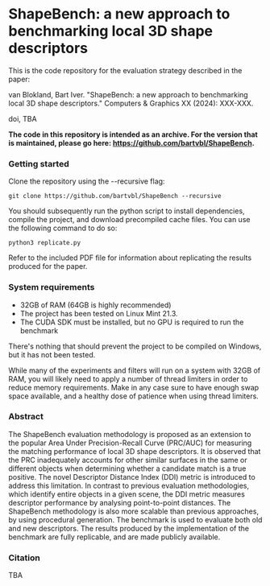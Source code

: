 # ShapeBench: a new approach to benchmarking local 3D shape descriptors

This is the code repository for the evaluation strategy described in the paper:

van Blokland, Bart Iver. "ShapeBench: a new approach to benchmarking local 3D shape descriptors." Computers & Graphics XX (2024): XXX-XXX.

doi, TBA

**The code in this repository is intended as an archive. For the version that is maintained, please go here: https://github.com/bartvbl/ShapeBench.**

### Getting started

Clone the repository using the --recursive flag:
```
git clone https://github.com/bartvbl/ShapeBench --recursive
```
You should subsequently run the python script to install dependencies, compile the project, and download precompiled cache files. You can use the following command to do so:
```
python3 replicate.py
```
Refer to the included PDF file for information about replicating the results produced for the paper.

### System requirements
* 32GB of RAM (64GB is highly recommended)
* The project has been tested on Linux Mint 21.3.
* The CUDA SDK must be installed, but no GPU is required to run the benchmark

There's nothing that should prevent the project to be compiled on Windows, but it has not been tested.

While many of the experiments and filters will run on a system with 32GB of RAM, you will likely need to apply a number of thread limiters in order to reduce memory requirements. Make in any case sure to have enough swap space available, and a healthy dose of patience when using thread limiters.

### Abstract

The ShapeBench evaluation methodology is proposed as an extension to the popular Area Under Precision-Recall Curve (PRC/AUC) for measuring the matching performance of local 3D shape descriptors. It is observed that the PRC inadequately accounts for other similar surfaces in the same or different objects when determining whether a candidate match is a true positive. The novel Descriptor Distance Index (DDI) metric is introduced to address this limitation. In contrast to previous evaluation methodologies, which identify entire objects in a given scene, the DDI metric measures descriptor performance by analysing point-to-point distances. The ShapeBench methodology is also more scalable than previous approaches, by using procedural generation. The benchmark is used to evaluate both old and new descriptors. The results produced by the implementation of the benchmark are fully replicable, and are made publicly available.

### Citation

TBA
